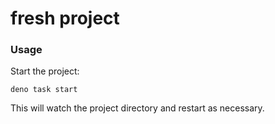 # fresh project

### Usage

Start the project:

```
deno task start
```

This will watch the project directory and restart as necessary.
